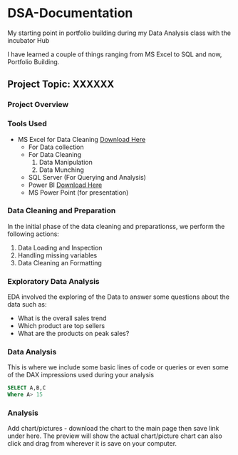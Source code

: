 # DSA-Documentation
My starting point in portfolio building during my Data Analysis class with the incubator Hub

I have learned a couple of things ranging from MS Excel to SQL and now, Portfolio Building. 

## Project Topic: XXXXXX

### Project Overview

### Tools Used
- MS Excel for Data Cleaning [Download Here](https://www.markdownguide.org/cheat-sheet/)
    - For Data collection
    - For Data Cleaning
        1. Data Manipulation
        2. Data Munching
    - SQL Server (For Querying and Analysis)
    - Power BI [Download Here](https://www.microsoft.com/en-us/download/details.aspx?id=58494&msockid=17786e6712576a0c3fb37a4d13d36bf6)
    - MS Power Point (for presentation)
 
### Data Cleaning and Preparation

In the initial phase of the data cleaning and preparationss, we perform the following actions:
1. Data Loading and Inspection
2. Handling missing variables
3. Data Cleaning an Formatting

### Exploratory Data Analysis
EDA involved the exploring of the Data to answer some questions about the data such as:
- What is the overall sales trend
- Which product are top sellers
- What are the products on peak sales?

### Data Analysis
This is where we include some basic lines of code or queries or even some of the DAX impressions used during your analysis

```SQL
SELECT A,B,C
Where A> 15

````

### Analysis
Add chart/pictures - download the chart to the main page then save link under here. The preview will show the actual chart/picture
chart can also click and drag from wherever it is save on your computer.
      


